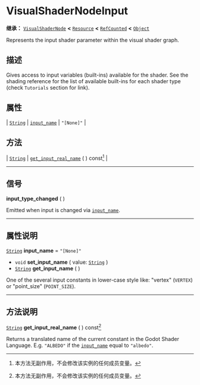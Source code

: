 <!-- ⚠ 请勿编辑本文件 ⚠ -->
<!-- 本文档使用脚本从 WeDot 引擎源码仓库生成。 -->
<!-- 生成脚本：https://github.com/WeDot-Engine/WeDot/tree/4.3/doc/tools/make_md.py； -->
<!-- 原文件：https://github.com/WeDot-Engine/WeDot/tree/4.3/doc/classes/VisualShaderNodeInput.xml。 -->

<div id="_class_visualshadernodeinput"></div>

# VisualShaderNodeInput

**继承：** [`VisualShaderNode`](class_visualshadernode.md) **<** [`Resource`](class_resource.md) **<** [`RefCounted`](class_refcounted.md) **<** [`Object`](class_object.md)

Represents the input shader parameter within the visual shader graph.

## 描述

Gives access to input variables (built-ins) available for the shader. See the shading reference for the list of available built-ins for each shader type (check `Tutorials` section for link).

## 属性

| [`String`](class_string.md) | [`input_name`](#class_visualshadernodeinput_property_input_name) | ``"[None]"`` |

## 方法

| [`String`](class_string.md) | [`get_input_real_name`](#class_visualshadernodeinput_method_get_input_real_name) ( ) const[^const] |

<!-- rst-class:: classref-section-separator -->

---

## 信号

<div id="_class_class_visualshadernodeinput_signal_input_type_changed"></div>

**input_type_changed** ( ) <div id="class_visualshadernodeinput_signal_input_type_changed"></div>

Emitted when input is changed via [`input_name`](#class_visualshadernodeinput_property_input_name).

<!-- rst-class:: classref-section-separator -->

---

## 属性说明

<div id="_class_visualshadernodeinput_property_input_name"></div>

[`String`](class_string.md) **input_name** = ``"[None]"`` <div id="class_visualshadernodeinput_property_input_name"></div>

- `void` **set_input_name** ( value: [`String`](class_string.md) )
- [`String`](class_string.md) **get_input_name** ( )

One of the several input constants in lower-case style like: "vertex" (`VERTEX`) or "point_size" (`POINT_SIZE`).

<!-- rst-class:: classref-section-separator -->

---

## 方法说明

<div id="_class_visualshadernodeinput_method_get_input_real_name"></div>

[`String`](class_string.md) **get_input_real_name** ( ) const[^const]<div id="class_visualshadernodeinput_method_get_input_real_name"></div>

Returns a translated name of the current constant in the Godot Shader Language. E.g. `"ALBEDO"` if the [`input_name`](#class_visualshadernodeinput_property_input_name) equal to `"albedo"`.

[^virtual]: 本方法通常需要用户覆盖才能生效。
[^const]: 本方法无副作用，不会修改该实例的任何成员变量。
[^vararg]: 本方法除了能接受在此处描述的参数外，还能够继续接受任意数量的参数。
[^constructor]: 本方法用于构造某个类型。
[^static]: 调用本方法无需实例，可直接使用类名进行调用。
[^operator]: 本方法描述的是使用本类型作为左操作数的有效运算符。
[^bitfield]: 这个值是由下列位标志构成位掩码的整数。
[^void]: 无返回值。
